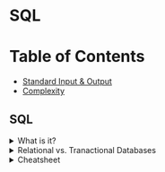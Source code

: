 # SQL

# Table of Contents
* [Standard Input & Output](Standard-Input-&-Output)
* [Complexity](complexity)

## SQL
<details><summary>What is it?</summary>
<p>
<li> Sturctured Query Language - language for structured database management and data manipulation
<li>Used to (1) read and retrieve data, (2) write data, and (3) update data
</p>
</details>

<details><summary>Relational vs. Tranactional Databases</summary>
<p>
<table style="width:100%">
  <tr>
    <th>Relational</th>
    <th>Transactional</th> 
  </tr>
  <tr>
    <td> 
	    <ul>
		    <li>shows relationships between tables</li>
		    <li>easy querying and data manipulation</li>
	   </ul>
    </td>
    <td>
	    <ul>
		    <li>operational database</li>
	   </ul>
    </td>
  </tr>

</table>

</p>
</details>


<details><summary>Cheatsheet</summary>
<p>
	<iframe src="/images/zt_sql_cheat_sheet.pdf"></iframe>
	  </object>
</p>
</details>
<!--stackedit_data:
eyJoaXN0b3J5IjpbMjA1NDQ0NTY4LC0xMjM1MDQ5MDksLTc5MT
E3ODg3NywxMTcxMzY3NTYwLC0xNDUxOTkyNjI2LC05MTY2OTIx
MzksLTE1MjY5MTk3NzgsLTgyNzk5MDY2OSw3MzA5OTgxMTZdfQ
==
-->